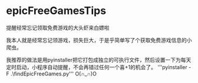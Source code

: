 # epicFreeGamesTips
提醒经常忘记领取免费游戏的大头虾来白嫖啦


我本人就是经常忘记领游戏，损失巨大，于是乎简单写了个获取免费游戏信息的小爬虫。

我推荐的做法是用pyinstaller把它打包成独立的可执行文件，然后设置一下为每天定时启动，小程序自动提醒，不会再错过任何一个喜+1的机会了。
'''pyinstaller -F .\findEpicFreeGames.py'''
O(∩_∩)O
